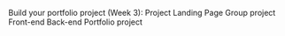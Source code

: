 Build your portfolio project (Week 3): Project Landing Page
Group project
Front-end
Back-end
Portfolio project

